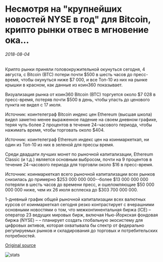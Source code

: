 # Несмотря на "крупнейших новостей NYSE в год" для Bitcoin, крипто рынки отвес в мгновение ока...

###### 2018-08-04

Крипто рынки приняли головокружительной окунуться сегодня, 4 августа, с Bitcoin (BTC) потери почти $500 в шесть часов до пресс-время, чтобы окунуться ниже $7 000, и все Топ-10 из них на рынке крышки в красном, как данные из коин360 показывает.

Визуализация рынка от коин360 Bitcoin (BTC) торгуется около $7 028 в пресс-время, потеряв почти $500 в день, чтобы упасть до ценового пункта не видел с 17 июля.

Источник: коинтелеграф Bitcoin индекс цен Ethereum (высшая школа) видел заметно менее выраженное падение на своем дневном графике, теряя чуть более 2 процентов в течение 24-часового периода, чтобы нажимать время, чтобы торговать около $404.

Источник: коинтелеграф Ethereum индекс цен на коинмаркеткап, ни один из Топ-10 из них в зеленой для прессы время.

Среди двадцати лучших монет по рыночной капитализации, Ethereum Classic (и т.д.) является основным выбросом, почти на 9 процентов в течение 24-часового периода для торговли около $16 в пресс-время.

Источник: коинмаркеткап всего рыночной капитализации всех рынков снизилась до примерно $253 000 000 000--более $13 000 000 000 потеряли в шесть часов до времени пресс, и ошеломляющие $50 000 000 000 ниже, чем их 26 июля всплеска до $303 700 000 000.

1-дневный график общей рыночной капитализации всех валютных курсов от коинмаркеткап сегодня резко контрастирует с вчерашними основными новостями о том, что межконтинентальная биржа (ICE) – оператор 23 ведущих мировых бирж, включая Нью-Йоркская фондовая биржа (NYSE) – – планирует создать глобальную экосистему для цифровых активов, которая охватывала бы спектр от федерально регулируемых рынков и складирования до торговых и потребительских потребностей.

[Original source](https://cointelegraph.com/news/despite-nyses-biggest-news-of-the-year-for-bitcoin-crypto-markets-plummet-in-a-blink)

![stats](https://c.statcounter.com/11760860/0/a89fa40b/1/ "stats")